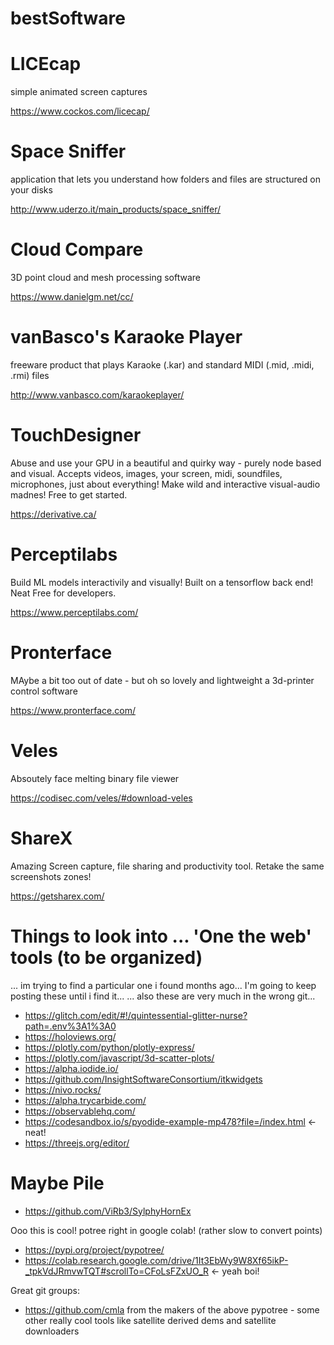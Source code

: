 # bestSoftware

# LICEcap
simple animated screen captures

https://www.cockos.com/licecap/

# Space Sniffer
application that lets you understand how folders and files are structured on your disks

http://www.uderzo.it/main_products/space_sniffer/

# Cloud Compare
3D point cloud and mesh processing software

https://www.danielgm.net/cc/

# vanBasco's Karaoke Player
freeware product that plays Karaoke (.kar) and standard MIDI (.mid, .midi, .rmi) files

http://www.vanbasco.com/karaokeplayer/

# TouchDesigner
Abuse and use your GPU in a beautiful and quirky way - purely node based and visual. Accepts videos, images, your screen, midi, soundfiles, microphones, just about everything! Make wild and interactive visual-audio madnes! Free to get started. 

https://derivative.ca/

# Perceptilabs 
Build ML models interactivily and visually! Built on a tensorflow back end! Neat
Free for developers. 

https://www.perceptilabs.com/

# Pronterface
MAybe a bit too out of date - but oh so lovely and lightweight a 3d-printer control software

https://www.pronterface.com/

# Veles
Absoutely face melting binary file viewer

https://codisec.com/veles/#download-veles

# ShareX
Amazing Screen capture, file sharing and productivity tool. Retake the same screenshots zones!

https://getsharex.com/

# Things to look into ... 'One the web' tools (to be organized)
... im trying to find a particular one i found months ago... I'm going to keep posting these until i find it...
... also these are very much in the wrong git... 
- https://glitch.com/edit/#!/quintessential-glitter-nurse?path=.env%3A1%3A0
- https://holoviews.org/
- https://plotly.com/python/plotly-express/
- https://plotly.com/javascript/3d-scatter-plots/
- https://alpha.iodide.io/
- https://github.com/InsightSoftwareConsortium/itkwidgets
- https://nivo.rocks/
- https://alpha.trycarbide.com/
- https://observablehq.com/
- https://codesandbox.io/s/pyodide-example-mp478?file=/index.html <- neat!
- https://threejs.org/editor/

# Maybe Pile
 - https://github.com/ViRb3/SylphyHornEx

Ooo this is cool! potree right in google colab! (rather slow to convert points)
- https://pypi.org/project/pypotree/
- https://colab.research.google.com/drive/1It3EbWy9W8Xf65ikP-_tpkVdJRmvwTQT#scrollTo=CFoLsFZxUO_R <- yeah boi!

Great git groups:
- https://github.com/cmla from the makers of the above pypotree - some other really cool tools like satellite derived dems and satellite downloaders 
